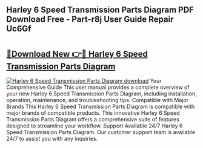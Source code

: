 ## Harley 6 Speed Transmission Parts Diagram PDF Download Free - Part-r8j User Guide Repair Uc6Gf

# <h2><a href="http://dfrmgnq.blite.top/?on=Harley+6+Speed+Transmission+Parts+Diagram">🔗Download New 👉🔴 Harley 6 Speed Transmission Parts Diagram</a></h2>

[![Harley 6 Speed Transmission Parts Diagram download](https://i.imgur.com/lujVjoI.png)](http://dfrmgnq.blite.top/?on=Harley+6+Speed+Transmission+Parts+Diagram)
Your Comprehensive Guide This user manual provides a complete overview of your new Harley 6 Speed Transmission Parts Diagram, including installation, operation, maintenance, and troubleshooting tips. Compatible with Major Brands This Harley 6 Speed Transmission Parts Diagram is compatible with major brands of compatible products. This innovative Harley 6 Speed Transmission Parts Diagram offers a comprehensive suite of features designed to streamline your workflow. Support Available 24/7 Harley 6 Speed Transmission Parts Diagram. Our customer support team is available 24/7 to assist you with any inquiries.
